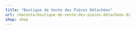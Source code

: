 ```yaml
---
title: "Boutique de Vente des Pièces Détachées"
url: /macenta/boutique-de-vente-des-pieces-detachees-8/
shop: shop
---
```

